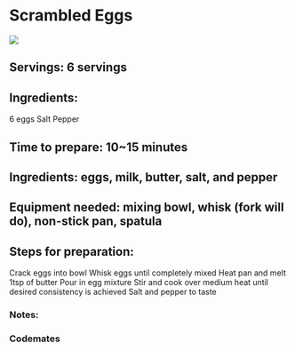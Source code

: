 # Scrambled Eggs

<img src="https://cdn.loveandlemons.com/wp-content/uploads/2021/05/scrambled-eggs-500x375.jpg">

## <strong>Servings:</strong> 6 servings

## Ingredients:
6 eggs
Salt
Pepper
## Time to prepare: 10~15 minutes

## Ingredients: eggs, milk, butter, salt, and pepper


## Equipment needed: mixing bowl, whisk (fork will do), non-stick pan, spatula 


## Steps for preparation:

Crack eggs into bowl
Whisk eggs until completely mixed
Heat pan and melt 1tsp of butter
Pour in egg mixture
Stir and cook over medium heat until desired consistency is achieved
Salt and pepper to taste


### Notes:



### Codemates #
